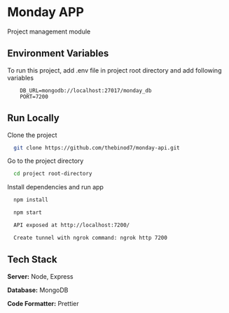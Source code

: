 
# Monday APP

Project management module
## Environment Variables

To run this project, add .env file in project root directory and add following variables


```
    DB_URL=mongodb://localhost:27017/monday_db
    PORT=7200

```
## Run Locally

Clone the project

```bash
  git clone https://github.com/thebinod7/monday-api.git
```

Go to the project directory

```bash
  cd project root-directory
```

Install dependencies and run app

```bash
  npm install

  npm start

  API exposed at http://localhost:7200/

  Create tunnel with ngrok command: ngrok http 7200

```


## Tech Stack

**Server:** Node, Express

**Database:** MongoDB

**Code Formatter:** Prettier 
